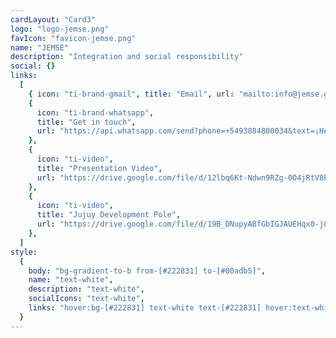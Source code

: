 ```yaml
---
cardLayout: "Card3"
logo: "logo-jemse.png"
favIcon: "favicon-jemse.png"
name: "JEMSE"
description: "Integration and social responsibility"
social: {}
links:
  [
    { icon: "ti-brand-gmail", title: "Email", url: "mailto:info@jemse.gob.ar" },
    {
      icon: "ti-brand-whatsapp",
      title: "Get in touch",
      url: "https://api.whatsapp.com/send?phone=+5493884800034&text=¡Hello!, saw your contact in conoceme.com.ar and want to get in touch with you",
    },
    {
      icon: "ti-video",
      title: "Presentation Video",
      url: "https://drive.google.com/file/d/12lbq6Kt-Ndwn9RZg-0O4jRtV8EVFHClk/view",
    },
    {
      icon: "ti-video",
      title: "Jujuy Development Pole",
      url: "https://drive.google.com/file/d/19B_DNupyABfGbIGJAUEHqx0-j03dEBvT/view",
    },
  ]
style:
  {
    body: "bg-gradient-to-b from-[#222831] to-[#00adb5]",
    name: "text-white",
    description: "text-white",
    socialIcons: "text-white",
    links: "hover:bg-[#222831] text-white text-[#222831] hover:text-white",
  }
---
```

